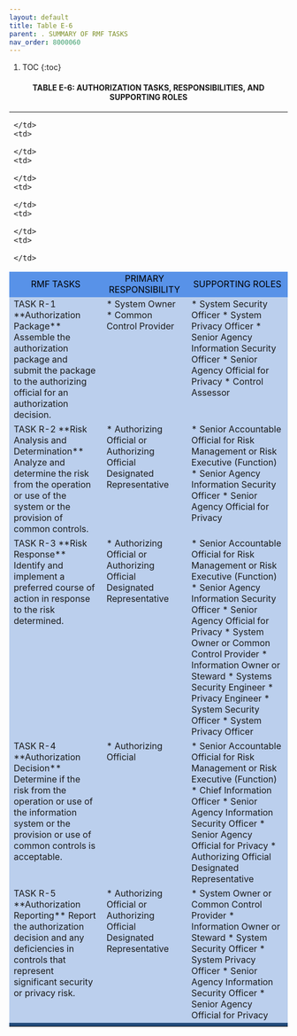 ```yaml
---
layout: default
title: Table E-6 
parent: . SUMMARY OF RMF TASKS 
nav_order: 8000060
---
```


1. TOC
{:toc}

<h4 style='text-align:center'>TABLE E-6: AUTHORIZATION TASKS, RESPONSIBILITIES, AND SUPPORTING ROLES</h4>
<table>
  <tr>
    <td>

    </td>
    <td>

    </td>
    <td>

    </td>
    <td>

    </td>
    <td>

    </td>
    <td>

    </td>
  </tr>
  <tr>
    <td colspan="2" style="background-color:#5892e8;text-align: center">
<span style="color:#000000">RMF TASKS</span>
    </td>
    <td colspan="2" style="background-color:#5892e8;text-align: center">
<span style="color:#000000">PRIMARY RESPONSIBILITY</span>
    </td>
    <td colspan="2" style="background-color:#5892e8;text-align: center">
<span style="color:#000000">SUPPORTING ROLES</span>
    </td>
  </tr>
  <tr>
<td colspan="2" style="background-color:#bbcfed;vertical-align:top;" markdown="1">
TASK R-1    
**Authorization Package**  
Assemble the authorization package and submit the package to the authorizing official for an authorization decision.
</td>
<td colspan="2" style="background-color:#bbcfed;vertical-align:top;" markdown="1">
* System Owner
* Common Control Provider
</td>
<td colspan="2" style="background-color:#bbcfed;vertical-align:top;" markdown="1">
* System Security Officer
* System Privacy Officer
* Senior Agency Information Security Officer
* Senior Agency Official for Privacy
* Control Assessor
</td>
  </tr>
  <tr>
<td colspan="2" style="background-color:#bbcfed;vertical-align:top;" markdown="1">
TASK R-2  
**Risk Analysis and Determination** 
Analyze and determine the risk from the operation or use of the system or the provision of common controls. 
</td>
<td colspan="2" style="background-color:#bbcfed;vertical-align:top;" markdown="1">
* Authorizing Official or Authorizing Official Designated Representative
</td>
<td colspan="2" style="background-color:#bbcfed;vertical-align:top;" markdown="1">
* Senior Accountable Official for Risk Management or Risk Executive (Function)
* Senior Agency Information Security Officer
* Senior Agency Official for Privacy
</td>
  </tr>
  <tr>
<td colspan="2" style="background-color:#bbcfed;vertical-align:top;" markdown="1">
TASK R-3  
**Risk Response**  
Identify and implement a preferred course of action in response to the risk determined.
</td>
<td colspan="2" style="background-color:#bbcfed;vertical-align:top;" markdown="1">
* Authorizing Official or Authorizing Official Designated Representative
</td>
<td colspan="2" style="background-color:#bbcfed;vertical-align:top;" markdown="1">
* Senior Accountable Official for Risk Management or Risk Executive (Function)
* Senior Agency Information Security Officer
* Senior Agency Official for Privacy
* System Owner or Common Control Provider
* Information Owner or Steward
* Systems Security Engineer
* Privacy Engineer
* System Security Officer
* System Privacy Officer
</td>
  </tr>
  <tr>
<td colspan="2" style="background-color:#bbcfed;vertical-align:top;" markdown="1">
TASK R-4  
**Authorization Decision**  
Determine if the risk from the operation or use of the information system or the provision or use of common controls is acceptable.
</td>
<td colspan="2" style="background-color:#bbcfed;vertical-align:top;" markdown="1">
* Authorizing Official
</td>
<td colspan="2" style="background-color:#bbcfed;vertical-align:top;" markdown="1">
* Senior Accountable Official for Risk Management or Risk Executive (Function)
* Chief Information Officer
* Senior Agency Information Security Officer
* Senior Agency Official for Privacy
* Authorizing Official Designated Representative
</td>
  </tr>
  <tr>
<td colspan="2" style="background-color:#bbcfed;vertical-align:top;" markdown="1">
TASK R-5  
**Authorization Reporting**  
Report the authorization decision and any deficiencies in controls that represent significant security or privacy risk.
</td>
<td colspan="2" style="background-color:#bbcfed;vertical-align:top;" markdown="1">
* Authorizing Official or Authorizing Official Designated Representative
</td>
<td colspan="2" style="background-color:#bbcfed;vertical-align:top;" markdown="1">
* System Owner or Common Control Provider
* Information Owner or Steward
* System Security Officer
* System Privacy Officer
* Senior Agency Information Security Officer
* Senior Agency Official for Privacy
</td>
  </tr>
  <tr>
    <td colspan="6" style="background-color:#224b7a;text-align: center">
<span style="color:#000000"></span>
    </td>
  </tr>
</table>
